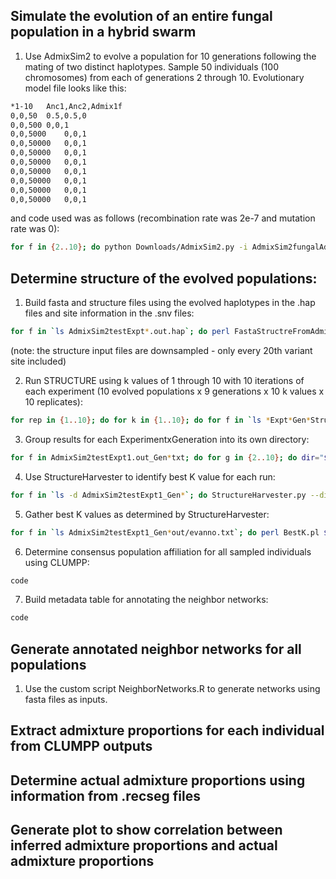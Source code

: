 ## Simulate the evolution of an entire fungal population in a hybrid swarm
1. Use AdmixSim2 to evolve a population for 10 generations following the mating of two distinct haplotypes. Sample 50 individuals (100 chromosomes) from each of generations 2 through 10. Evolutionary model file looks like this:
```bash
*1-10	Anc1,Anc2,Admix1f 
0,0,50	0.5,0.5,0
0,0,500	0,0,1
0,0,5000	0,0,1
0,0,50000	0,0,1
0,0,50000	0,0,1
0,0,50000	0,0,1
0,0,50000	0,0,1
0,0,50000	0,0,1
0,0,50000	0,0,1
0,0,50000	0,0,1
```
and code used was as follows (recombination rate was 2e-7 and mutation rate was 0):
```bash
for f in {2..10}; do python Downloads/AdmixSim2.py -i AdmixSim2fungalAdmixOnly/AdmixSim2bottleneck -p Admix1,Admix1,Admix1,Admix1,Admix1,Admix1,Admix1,Admix1,Admix1 -g 2,3,4,5,6,7,8,9,10 -n 50,50,50,50,50,50,50,50,50 --rec-rate 0.0000002 --mut-rate 0 -o AdmixSim2testG${f}.out; done
```
## Determine structure of the evolved populations:
1. Build fasta and structure files using the evolved haplotypes in the .hap files and site information in the .snv files:
```bash
for f in `ls AdmixSim2testExpt*.out.hap`; do perl FastaStructreFromAdmixSim2.pl $f; done
```
(note: the structure input files are downsampled - only every 20th variant site included)

2. Run STRUCTURE using k values of 1 through 10 with 10 iterations of each experiment (10 evolved populations x 9 generations x 10 k values x 10 replicates):
```bash
for rep in {1..10}; do for k in {1..10}; do for f in `ls *Expt*Gen*Structure.txt`; do sbatch $script/Structure.sh $f $k extraparamsLinkage $rep; done; done; done
```
3. Group results for each ExperimentxGeneration into its own directory:
```bash
for f in AdmixSim2testExpt1.out_Gen*txt; do for g in {2..10}; do dir="${f/\.out*/_Gen${g}}"; mkdir -p "$dir"; cp "${f/Gen*/Gen${g}}.Structure"* "$dir"; done; done
```
4. Use StructureHarvester to identify best K value for each run:
```bash
for f in `ls -d AdmixSim2testExpt1_Gen*`; do StructureHarvester.py --dir $f --out ${f}_shout --evanno --clumpp; done
```
5. Gather best K values as determined by StructureHarvester:
```bash
for f in `ls AdmixSim2testExpt1_Gen*out/evanno.txt`; do perl BestK.pl $f; done
```
6. Determine consensus population affiliation for all sampled individuals using CLUMPP:
```bash
code
```
7. Build metadata table for annotating the neighbor networks:
```bash
code
```
## Generate annotated neighbor networks for all populations
1. Use the custom script NeighborNetworks.R to generate networks using fasta files as inputs.

## Extract admixture proportions for each individual from CLUMPP outputs

## Determine actual admixture proportions using information from .recseg files

## Generate plot to show correlation between inferred admixture proportions and actual admixture proportions


